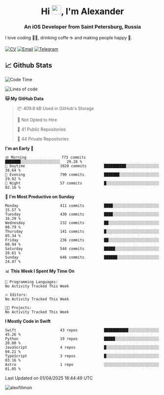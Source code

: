 <h1 align="center">Hi <img src="https://raw.githubusercontent.com/MartinHeinz/MartinHeinz/master/wave.gif" width="30px">, I'm Alexander</h1>
<h3 align="center">An iOS Developer from Saint Petersburg, Russia</h3>

I love coding 👨‍💻, drinking coffe ☕️ and making people happy 🎊.

[![CV](https://img.shields.io/badge/CV-Александр%20Филимонов-14b420)](./resources/CV_Aleksandr_Filimonov_iOS_November_2023.pdf)
[![Email](https://img.shields.io/badge/Email-as.filimonov@mail.ru-f39f37)](mailto:as.filimonov@mail.ru)
[![Telegram](https://img.shields.io/badge/Telegram-alexfilimon-1686b1)](https://t.me/alexfilimon)

## 📈 Github Stats

<!--START_SECTION:waka-->
![Code Time](http://img.shields.io/badge/Code%20Time-0%20secs-blue)

![Lines of code](https://img.shields.io/badge/From%20Hello%20World%20I%27ve%20Written-1.6%20million%20lines%20of%20code-blue)

**🐱 My GitHub Data** 

> 📦 409.8 kB Used in GitHub's Storage 
 > 
> 🚫 Not Opted to Hire
 > 
> 📜 41 Public Repositories 
 > 
> 🔑 44 Private Repositories 
 > 
**I'm an Early 🐤** 

```text
🌞 Morning                773 commits         ███████░░░░░░░░░░░░░░░░░░   29.28 % 
🌆 Daytime                1020 commits        ██████████░░░░░░░░░░░░░░░   38.64 % 
🌃 Evening                790 commits         ███████░░░░░░░░░░░░░░░░░░   29.92 % 
🌙 Night                  57 commits          █░░░░░░░░░░░░░░░░░░░░░░░░   02.16 % 
```
📅 **I'm Most Productive on Sunday** 

```text
Monday                   411 commits         ████░░░░░░░░░░░░░░░░░░░░░   15.57 % 
Tuesday                  430 commits         ████░░░░░░░░░░░░░░░░░░░░░   16.29 % 
Wednesday                232 commits         ██░░░░░░░░░░░░░░░░░░░░░░░   08.79 % 
Thursday                 141 commits         █░░░░░░░░░░░░░░░░░░░░░░░░   05.34 % 
Friday                   236 commits         ██░░░░░░░░░░░░░░░░░░░░░░░   08.94 % 
Saturday                 544 commits         █████░░░░░░░░░░░░░░░░░░░░   20.61 % 
Sunday                   646 commits         ██████░░░░░░░░░░░░░░░░░░░   24.47 % 
```


📊 **This Week I Spent My Time On** 

```text
💬 Programming Languages: 
No Activity Tracked This Week

🔥 Editors: 
No Activity Tracked This Week

🐱‍💻 Projects: 
No Activity Tracked This Week
```

**I Mostly Code in Swift** 

```text
Swift                    43 repos            ███████████░░░░░░░░░░░░░░   45.26 % 
Python                   19 repos            █████░░░░░░░░░░░░░░░░░░░░   20.00 % 
JavaScript               4 repos             █░░░░░░░░░░░░░░░░░░░░░░░░   04.21 % 
TypeScript               3 repos             █░░░░░░░░░░░░░░░░░░░░░░░░   03.16 % 
Astro                    1 repo              ░░░░░░░░░░░░░░░░░░░░░░░░░   01.05 % 
```




 Last Updated on 01/04/2025 18:44:49 UTC
<!--END_SECTION:waka-->

<img align="center" src="https://github-readme-stats.vercel.app/api?username=alexfilimon&show_icons=true" alt="alexfilimon" />
